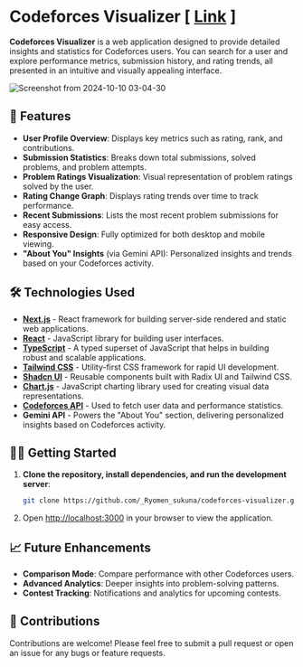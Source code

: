 # Codeforces Visualizer  [ **[Link](https://cfstats.vercel.app/)** ]

**Codeforces Visualizer** is a web application designed to provide detailed insights and statistics for Codeforces users. You can search for a user and explore performance metrics, submission history, and rating trends, all presented in an intuitive and visually appealing interface.

![Screenshot from 2024-10-10 03-04-30](https://github.com/user-attachments/assets/862f70c6-be6b-4ae9-acad-2984655a6560)

## 🚀 Features

- **User Profile Overview**: Displays key metrics such as rating, rank, and contributions.
- **Submission Statistics**: Breaks down total submissions, solved problems, and problem attempts.
- **Problem Ratings Visualization**: Visual representation of problem ratings solved by the user.
- **Rating Change Graph**: Displays rating trends over time to track performance.
- **Recent Submissions**: Lists the most recent problem submissions for easy access.
- **Responsive Design**: Fully optimized for both desktop and mobile viewing.
- **"About You" Insights** (via Gemini API): Personalized insights and trends based on your Codeforces activity.

## 🛠️ Technologies Used

- **[Next.js](https://nextjs.org/)** - React framework for building server-side rendered and static web applications.
- **[React](https://reactjs.org/)** - JavaScript library for building user interfaces.
- **[TypeScript](https://www.typescriptlang.org/)** - A typed superset of JavaScript that helps in building robust and scalable applications.
- **[Tailwind CSS](https://tailwindcss.com/)** - Utility-first CSS framework for rapid UI development.
- **[Shadcn UI](https://ui.shadcn.com/)** - Reusable components built with Radix UI and Tailwind CSS.
- **[Chart.js](https://www.chartjs.org/)** - JavaScript charting library used for creating visual data representations.
- **[Codeforces API](https://codeforces.com/apiHelp)** - Used to fetch user data and performance statistics.
- **Gemini API** - Powers the "About You" section, delivering personalized insights based on Codeforces activity.

## 🧑‍💻 Getting Started

1. **Clone the repository, install dependencies, and run the development server**:
   ```bash
   git clone https://github.com/_Ryomen_sukuna/codeforces-visualizer.git && cd codeforces-visualizer && npm install && npm run dev

4. Open [http://localhost:3000](http://localhost:3000) in your browser to view the application.

## 📈 Future Enhancements

- **Comparison Mode**: Compare performance with other Codeforces users.
- **Advanced Analytics**: Deeper insights into problem-solving patterns.
- **Contest Tracking**: Notifications and analytics for upcoming contests.

## 👥 Contributions

Contributions are welcome! Please feel free to submit a pull request or open an issue for any bugs or feature requests.
